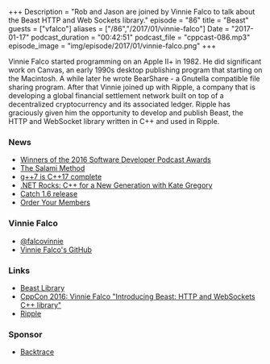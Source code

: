+++
Description = "Rob and Jason are joined by Vinnie Falco to talk about the Beast HTTP and Web Sockets library."
episode = "86"
title = "Beast"
guests = ["vfalco"]
aliases = ["/86","/2017/01/vinnie-falco"]
Date = "2017-01-17"
podcast_duration = "00:42:51"
podcast_file = "cppcast-086.mp3"
episode_image = "img/episode/2017/01/vinnie-falco.png"
+++

Vinnie Falco started programming on an Apple II+ in 1982. He did significant work on Canvas, an early 1990s desktop publishing program that starting on the Macintosh. A while later he wrote BearShare - a Gnutella compatible file sharing program.
After that Vinnie joined up with Ripple, a company that is developing a global financial settlement network built on top of a decentralized cryptocurrency and its associated ledger. Ripple has graciously given him the opportunity to develop and publish Beast, the HTTP and WebSocket library written in C++ and used in Ripple.

### News ###

 - [Winners of the 2016 Software Developer Podcast Awards](https://simpleprogrammer.com/2017/01/17/winners-2016-software-developer-podcast-awards/)
 - [The Salami Method](https://adishavit.github.io/2017/salami-method/)
 - [g++7 is C++17 complete](https://gcc.gnu.org/projects/cxx-status.html#cxx1z)
 - [.NET Rocks: C++ for a New Generation with Kate Gregory](http://dotnetrocks.com/?show=1398)
 - [Catch 1.6 release](https://github.com/philsquared/Catch/releases/tag/v1.6.0)
 - [Order Your Members](https://jonasdevlieghere.com/order-your-members/)
 
### Vinnie Falco ###

 - [@falcovinnie](https://twitter.com/falcovinnie)
 - [Vinnie Falco's GitHub](https://github.com/vinniefalco)
 
### Links ###

 - [Beast Library](https://github.com/vinniefalco/Beast)
 - [CppCon 2016: Vinnie Falco "Introducing Beast: HTTP and WebSockets C++ library"](https://www.youtube.com/watch?v=uJZgRcvPFwI)
 - [Ripple](https://ripple.com/)
 
### Sponsor ###

- [Backtrace](https://www.backtrace.io/cppcast)

